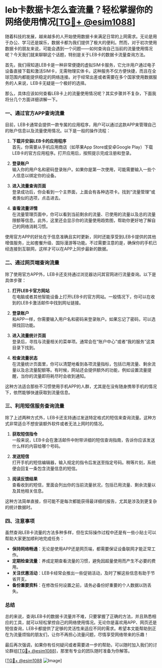 # leb卡数据卡怎么查流量？轻松掌握你的网络使用情况[[TG💪+ @esim1088](https://t.me/s/esim1088)]

随着科技的发展，越来越多的人开始使用数据卡来满足日常的上网需求。无论是用于办公、学习还是娱乐，数据卡都为我们提供了极大的便利。然而，对于初次使用数据卡的朋友来说，可能会遇到一个问题——如何查询自己当前的流量使用情况呢？今天我们就来聊聊这个话题，特别是关于LEB卡的数据卡流量查询方法。

首先，我们得知道LEB卡是一种非常便捷的虚拟SIM卡服务，它允许用户通过电子设备直接下载和激活SIM卡，无需物理实体卡。这种服务不仅方便快捷，而且在全球范围内都能提供稳定的网络连接。对于经常出差或者需要在多个国家使用数据服务的人来说，LEB卡无疑是一个极好的选择。

那么，具体应该如何查看LEB卡上的流量使用情况呢？其实步骤并不复杂，下面我将分几个方面详细讲解一下。

### **一、通过官方APP查询流量**

目前，LEB卡通常会提供一款专属的应用程序，用户可以通过这款APP来管理自己的账户信息以及流量使用情况。以下是一般的操作流程：

1. **下载并安装LEB卡的应用程序**  
   首先，你需要从手机应用商店（如苹果App Store或安卓Google Play）下载LEB卡的官方应用程序。打开应用后，按照提示完成注册和登录。

2. **登录账户**  
   输入你的用户名和密码登录账户。如果你是第一次使用，可能需要输入一些个人信息以绑定你的设备。

3. **进入流量查询页面**  
   登录成功后，你会看到一个主界面，上面会有各种选项卡。找到“流量管理”或者类似的选项，点击进去。

4. **查看流量详情**  
   在流量管理页面中，你可以看到当前剩余的流量、已使用的流量以及总的流量限额等信息。此外，这里还会显示你的流量使用趋势图，帮助你更好地了解自己的网络消耗习惯。

使用官方APP的好处在于信息准确且实时更新，同时还能享受到LEB卡提供的其他增值服务，比如套餐升级、国际漫游等功能。不过需要注意的是，确保你的手机已经连接到互联网，这样才可以在APP上同步最新的数据。

### **二、通过网页端查询流量**

除了使用官方APP外，LEB卡还支持通过浏览器访问其官网进行流量查询。以下是具体步骤：

1. **打开LEB卡官方网站**  
   在电脑或者其他智能设备上打开LEB卡的官方网站。一般情况下，你可以在收到的LEB卡激活邮件中找到网址链接。

2. **登录账户**  
   和APP一样，你需要输入用户名和密码来登录账户。如果忘记了密码，可以选择找回功能。

3. **进入流量统计页面**  
   登录后，寻找与流量相关的菜单项。通常会在“账户中心”或者“我的服务”这类目录下找到。

4. **检查流量状态**  
   在流量统计页面里，你可以清楚地看到各项流量指标，包括已用流量、剩余流量以及总流量配额等。有时候，网站还会提供额外的功能，例如设置流量提醒，当你的流量即将耗尽时会收到通知。

这种方法适合那些不习惯使用手机APP的人群，尤其是在没有随身携带手机的情况下，依然能够快速获取到流量信息。

### **三、利用短信服务查询流量**

除了上述两种方式外，LEB卡还支持通过发送特定格式的短信来查询流量。这种方式非常适合不想安装额外软件或者无法上网时的情况。

1. **获取短信指令**  
   一般来说，LEB卡会在激活邮件中附带详细的短信查询指南，告诉你应该发送什么样的内容给哪个号码。

2. **发送短信**  
   打开手机的短信编辑器，输入规定的指令后发送至指定号码。稍等片刻，系统便会回复一条包含流量信息的短信。

3. **阅读反馈结果**  
   查看收到的短信，里面会列出你的当前流量状况，包括已用流量、剩余流量以及其他相关信息。

这种方法简单直接，但可能不是每次都能获得最详细的报告，尤其是涉及到更复杂的统计数据时。

### **四、注意事项**

虽然查询LEB卡流量的方法多种多样，但在实际操作过程中还是有一些小贴士可以帮助大家更加顺利地完成任务：

- **保持网络畅通**：无论是使用APP还是网页端，都需要保证设备联网才能正常工作。
- **定期检查流量**：养成定期查看流量的习惯，避免因超量使用而产生不必要的费用。
- **关注优惠活动**：LEB卡经常会推出一些促销活动，及时了解这些信息有助于节省开支。
- **备份重要资料**：在修改任何设置之前，请务必备份好重要的个人数据以防丢失。

### **总结**

总的来说，查询LEB卡的数据卡流量并不难，只要掌握了正确的方法，并且熟悉相应的工具，就可以轻松掌控自己的网络使用情况。无论你是喜欢用APP、网页还是短信查询，LEB卡都提供了足够的灵活性来适应不同的需求。希望本文能帮助到正在为流量烦恼的朋友们，让你不再担心流量问题，尽情享受网络带来的乐趣！

最后再次强调，如果你有任何疑问或者需要进一步的帮助，可以随时加入我们的讨论群组[[TG💪+ @esim1088](https://t.me/s/esim1088)]，那里有专业的团队随时准备为你解答。

[[TG💪+ @esim1088](https://t.me/s/esim1088) ![Image](https://i.postimg.cc/4NQfJmqS/Snipaste-2025-05-13-00-14-12.png)]